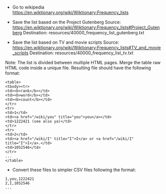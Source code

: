 - Go to wikipedia https://en.wiktionary.org/wiki/Wiktionary:Frequency_lists
 
- Save the list based on the Project Gutenberg
  Source: https://en.wiktionary.org/wiki/Wiktionary:Frequency_lists#Project_Gutenberg
  Destination: resources/40000_frequency_list_gutenberg.txt

- Save the list based on TV and movie scripts 
  Source: https://en.wiktionary.org/wiki/Wiktionary:Frequency_lists#TV_and_movie_scripts
  Destination: resources/40000_frequency_list_tv.txt
  
Note: The list is divided between multiple HTML pages. Merge the table raw HTML code inside a unique file. Resulting file should have the following format:
 
```
<table>
<tbody><tr>
<td><b>rank</b></td>
<td><b>word</b></td>
<td><b>count</b></td>
</tr>
<tr>
<td>1</td>
<td><a href="/wiki/you" title="you">you</a></td>
<td>1222421 (see also ya)</td>
</tr>
<tr>
<td>2</td>
<td><a href="/wiki/I" title="I">I</a> or <a href="/wiki/I" title="I">I</a>.</td>
<td>1052546</td>
</tr>
...
</table>
```

- Convert these files to simpler CSV files following the format:

```
1,you,1222421
2,I,1052546
...
```
